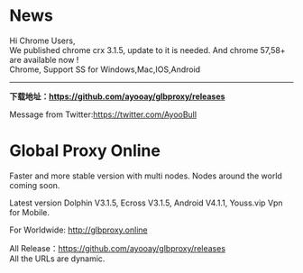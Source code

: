 # News
Hi Chrome Users,<br>
We published chrome crx 3.1.5, update to it is needed. And chrome 57,58+ are available now !<br>
Chrome,  Support SS for Windows,Mac,IOS,Android<hr>
<b>下载地址：https://github.com/ayooay/glbproxy/releases</b><br>

Message from Twitter:https://twitter.com/AyooBull<br>

# Global Proxy Online
Faster and more stable version with multi nodes. Nodes around the world coming soon.

Latest version Dolphin V3.1.5, Ecross V3.1.5, Android V4.1.1, Youss.vip Vpn for Mobile.

For Worldwide: http://glbproxy.online <br>

All Release：https://github.com/ayooay/glbproxy/releases<br>
All the URLs are dynamic.
